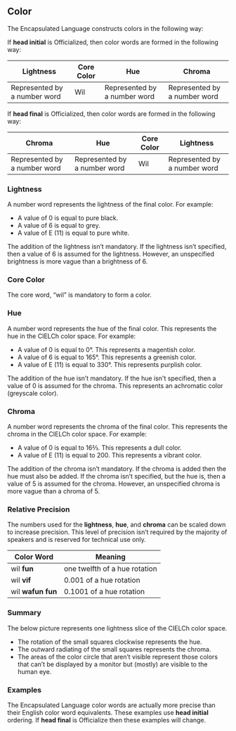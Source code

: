 ## Color

The Encapsulated Language constructs colors in the following way:

If **head initial** is Officialized, then color words are formed in the following way:

| Lightness                     | Core Color | Hue                           | Chroma                        |
| ----------------------------- | ---------- | ----------------------------- | ----------------------------- |
| Represented by a  number word | Wil        | Represented by a  number word | Represented by a  number word |

If **head final** is Officialized, then color words are formed in the following way:

| Chroma                        | Hue                            | Core Color | Lightness                    |
| ----------------------------- | ------------------------------ | ---------- | ---------------------------- |
| Represented by a  number word |  Represented by a  number word | Wil        |Represented by a  number word |

### Lightness

A number word represents the lightness of the final color. For example:

- A value of 0 is equal to pure black.
- A value of 6 is equal to grey.
- A value of E (11) is equal to pure white.

The addition of the lightness isn’t mandatory. If the lightness isn’t specified, then a value of 6 is assumed for the lightness. However, an unspecified brightness is more vague than a brightness of 6.

### Core Color

The core word, “wil” is mandatory to form a color.

### Hue

A number word represents the hue of the final color. This represents the hue in the CIELCh color space. For example:

- A value of 0 is equal to 0°. This represents a magentish color.
- A value of 6 is equal to 165°. This represents a greenish color.
- A value of E (11) is equal to 330°. This represents purplish color.

The addition of the hue isn’t mandatory. If the hue isn't specified, then a value of 0 is assumed for the chroma. This represents an achromatic color (greyscale color).

### Chroma

A number word represents the chroma of the final color. This represents the chroma in the CIELCh color space. For example:

- A value of 0 is equal to 16⅔. This represents a dull color.
- A value of E (11) is equal to 200. This represents a vibrant color.

The addition of the chroma isn’t mandatory. If the chroma is added then the hue must also be added. If the chroma isn’t specified, but the hue is, then a value of 5 is assumed for the chroma. However, an unspecified chroma is more vague than a chroma of 5.

### Relative Precision

The numbers used for the **lightness**, **hue**, and **chroma** can be scaled down to increase precision. This level of precision isn’t required by the majority of speakers and is reserved for technical use only.

| Color Word         | Meaning                       |
| ------------------ | ----------------------------- |
| wil **fun**        | one twelfth of a hue rotation |
| wil **vif**        | 0.001 of a hue rotation       |
| wil **wafun fun**  | 0.1001 of a hue rotation      |

### Summary

The below picture represents one lightness slice of the CIELCh color space. 

- The rotation of the small squares clockwise represents the hue. 
- The outward radiating of the small squares represents the chroma. 
- The areas of the color circle that aren’t visible represent those colors that can’t be displayed by a monitor but (mostly) are visible to the human eye.

### Examples

The Encapsulated Language color words are actually more precise than their English color word equivalents.
These examples use **head initial** ordering. If **head final** is Officialize then these examples will change.